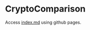 # CryptoComparison

Access [index.md][siteLink] using github pages.

[siteLink]: https://robotrongt.github.io/test/
